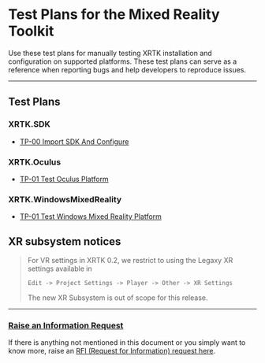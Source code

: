 # Test Plans for the Mixed Reality Toolkit

Use these test plans for manually testing XRTK installation and configuration on supported platforms.
These test plans can serve as a reference when reporting bugs and help developers to reproduce issues.

---

## Test Plans

### XRTK.SDK

- [TP-00 Import SDK And Configure](TP-00_Import-XRTK.SDK-And_Configure.md)

### XRTK.Oculus

- [TP-01 Test Oculus Platform](TP-01_Import-XRTK.Oculus.md)

### XRTK.WindowsMixedReality

- [TP-01 Test Windows Mixed Reality Platform](TP-02_Import-XRTK.WMR.md)

## XR subsystem notices

> For VR settings in XRTK 0.2, we restrict to using the Legaxy XR settings available in
>
> `Edit -> Project Settings -> Player -> Other -> XR Settings`
>
> The new XR Subsystem is out of scope for this release.

---

### [**Raise an Information Request**](https://github.com/XRTK/XRTK-Core/issues/new?assignees=&labels=question&template=request_for_information.md&title=)

If there is anything not mentioned in this document or you simply want to know more, raise an [RFI (Request for Information) request here](https://github.com/XRTK/XRTK-Core/issues/new?assignees=&labels=question&template=request_for_information.md&title=).
